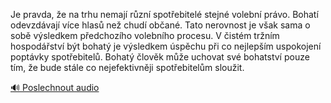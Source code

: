 
Je pravda, že na trhu nemají různí spotřebitelé stejné volební právo. Bohatí odevzdávají více hlasů než chudí občané. Tato nerovnost je však sama o sobě výsledkem předchozího volebního procesu. V čistém tržním hospodářství být bohatý je výsledkem úspěchu při co nejlepším uspokojení poptávky spotřebitelů. Bohatý člověk může uchovat své bohatství pouze tím, že bude stále co nejefektivněji spotřebitelům sloužit.

[🔊 Poslechnout audio](/data/7-paragraphs/audio/chapter_55/para_006-Je-pravda-e-na-trhu-nemaj-rzn-spotebitel-st.mp3)

